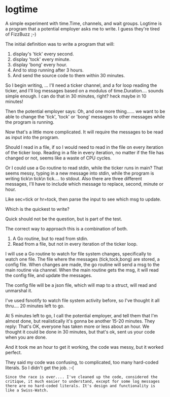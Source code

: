 # logtime
A simple experiment with time.Time, channels, and wait groups.
Logtime is a program that a potential employer asks me to write.
 I guess they're tired of FizzBuzz ;-)

 The initial definition was to write a program that will:
 1. display's 'tick' every second.
 2. display 'tock' every minute.
 3. display 'bong' every hour.
 4. And to stop running after 3 hours.
 5. And send the source code to them within 30 minutes.

 So I begin writing, ...
 I'll need a ticker channel, and a for loop reading the ticker,
  and I'll log messages based on a modulus of time.Duration.... sounds simple enough.
 I can do that in 30 minutes, right? heck maybe in 10 minutes!

 Then the potential employer says: Oh, and one more thing......
 we want to be able to change the 'tick', 'tock' or 'bong' messages
 to other messages while the program is running.

 Now that's a little more complicated.
 It will require the messages to be read as input into the program.

 Should I read in a file, if so I would need to read in the file on
 every iteration of the ticker loop.
 Reading in a file in every iteration, no matter if the file has changed or not, seems like a waste of CPU cycles.

 Or I could use a Go routine to read stdin, while the ticker runs in main?
 That seems messy, typing in a new message into stdin, while the program is writing tick\n tick\n tick.... to stdout.
 Also there are three different messages, I'll have to include
 which message to replace, second, minute or hour.

 Like sec=tick or hr=tock, then parse the input to see which msg to update.


 Which is the quickest to write?

 Quick should not be the question, but is part of the test.

 The correct way to approach this is a combination of both.
 1. A Go routine, but to read from stdin.
 2. Read from a file, but not in every iteration of the ticker loop.

I will use a Go routine to watch for file system changes, specifically to watch one file. The file where the messages (tick,tock,bong) are stored, a config file. When changes are made, the go routine will send a msg to the main routine via channel. When the main routine gets the msg, it will read the config file, and update the messages.

The config file will be a json file, which will map to a struct, will read and unmarshal it. 

I've used fsnotify to watch file system activity before, so I've thought it all thru.... 20 minutes left to go.

At 5 minutes left to go, I call the potential employer, and tell them that I'm almost done, but realistically it's gonna be another 15-20 minutes. They reply: That's OK, everyone has taken more or less about an hour. We thought it could be done in 30 minutes, but that's ok, sent us your code when you are done.

And it took me an hour to get it working, the code was messy, but it worked perfect.

They said my code was confusing, to complicated, too many hard-coded literals. So I didn't get the job. :-(

    Since the race is over.... I've cleaned up the code, considered the critique, it much easier to understand, except for some log messages there are no hard-coded literals. It's design and functionality is like a Swiss-Watch.